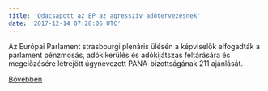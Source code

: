 ```yaml
---
title: 'Odacsapott az EP az agresszív adótervezésnek'
date: '2017-12-14 07:28:06 UTC'
---
```


Az Európai Parlament strasbourgi plenáris ülésén a képviselők elfogadták a parlament pénzmosás, adókikerülés és adókijátszás feltárására és megelőzésére létrejött úgynevezett PANA-bizottságának 211 ajánlását.


[Bővebben](http://ift.tt/2yr5kBC)
